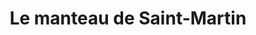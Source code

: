 ---
title: "Le manteau de Saint-Martin"
url: /la-ferte-saint-aubin/le-manteau-de-saint-martin/
shop: vêtements
---